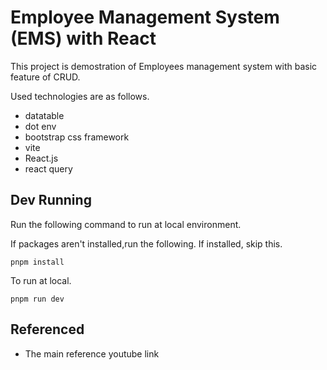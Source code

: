 # Employee Management System (EMS) with React

This project is demostration of Employees management system with basic feature of CRUD.

Used technologies are as follows.
- datatable
- dot env
-  bootstrap css framework
-  vite
-  React.js
-  react query

## Dev Running

Run the following command to run at local environment.

If packages aren't installed,run the following. If installed, skip this.

`pnpm install`

To run at local.


`pnpm run dev`



## Referenced
- The main reference youtube link

